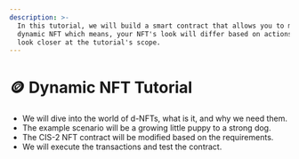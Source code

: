 ```yaml
---
description: >-
  In this tutorial, we will build a smart contract that allows you to mint a
  dynamic NFT which means, your NFT's look will differ based on actions. Let's
  look closer at the tutorial's scope.
---
```


# 🪙 Dynamic NFT Tutorial

* We will dive into the world of d-NFTs, what is it, and why we need them.
* The example scenario will be a growing little puppy to a strong dog.&#x20;
* The CIS-2 NFT contract will be modified based on the requirements.
* We will execute the transactions and test the contract.&#x20;
